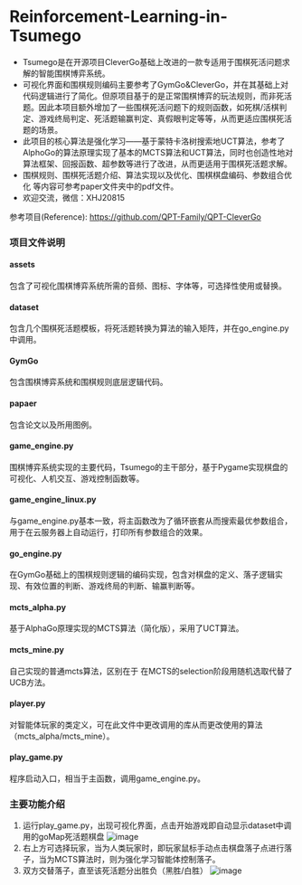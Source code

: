 # Reinforcement-Learning-in-Tsumego
- Tsumego是在开源项目CleverGo基础上改进的一款专适用于围棋死活问题求解的智能围棋博弈系统。
- 可视化界面和围棋规则编码主要参考了GymGo&CleverGo，并在其基础上对代码逻辑进行了简化。但原项目基于的是正常围棋博弈的玩法规则，而非死活题。因此本项目额外增加了一些围棋死活问题下的规则函数，如死棋/活棋判定、游戏终局判定、死活题输赢判定、真假眼判定等等，从而更适应围棋死活题的场景。
- 此项目的核心算法是强化学习——基于蒙特卡洛树搜索地UCT算法，参考了AlphoGo的算法原理实现了基本的MCTS算法和UCT算法，同时也创造性地对算法框架、回报函数、超参数等进行了改进，从而更适用于围棋死活题求解。
- 围棋规则、围棋死活题介绍、算法实现以及优化、围棋棋盘编码、参数组合优化 等内容可参考paper文件夹中的pdf文件。
- 欢迎交流，微信：XHJ20815

参考项目(Reference):
https://github.com/QPT-Family/QPT-CleverGo

### 项目文件说明
#### assets
包含了可视化围棋博弈系统所需的音频、图标、字体等，可选择性使用或替换。

#### dataset
包含几个围棋死活题模板，将死活题转换为算法的输入矩阵，并在go_engine.py中调用。

#### GymGo
包含围棋博弈系统和围棋规则底层逻辑代码。

#### papaer
包含论文以及所用图例。

#### game_engine.py
围棋博弈系统实现的主要代码，Tsumego的主干部分，基于Pygame实现棋盘的可视化、人机交互、游戏控制函数等。

#### game_engine_linux.py
与game_engine.py基本一致，将主函数改为了循环嵌套从而搜索最优参数组合，用于在云服务器上自动运行，打印所有参数组合的效果。

#### go_engine.py
在GymGo基础上的围棋规则逻辑的编码实现，包含对棋盘的定义、落子逻辑实现、有效位置的判断、游戏终局的判断、输赢判断等。

#### mcts_alpha.py
基于AlphaGo原理实现的MCTS算法（简化版），采用了UCT算法。

#### mcts_mine.py
自己实现的普通mcts算法，区别在于 在MCTS的selection阶段用随机选取代替了UCB方法。

#### player.py
对智能体玩家的类定义，可在此文件中更改调用的库从而更改使用的算法（mcts_alpha/mcts_mine）。

#### play_game.py
程序启动入口，相当于主函数，调用game_engine.py。

### 主要功能介绍
1. 运行play_game.py，出现可视化界面，点击开始游戏即自动显示dataset中调用的goMap死活题棋盘
![image](https://user-images.githubusercontent.com/56428735/188537090-40338ca0-3c1c-442c-bacd-9b8c918d5c4e.png)
2. 右上方可选择玩家，当为人类玩家时，即玩家鼠标手动点击棋盘落子点进行落子，当为MCTS算法时，则为强化学习智能体控制落子。
3. 双方交替落子，直至该死活题分出胜负（黑胜/白胜）
![image](https://user-images.githubusercontent.com/56428735/188537784-3ca08708-b094-4431-a02c-bc04ed2b54fb.png)
